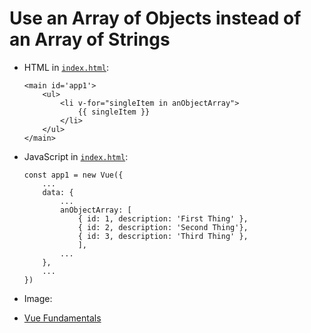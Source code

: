 # Use an Array of Objects instead of an Array of Strings

* HTML in [`index.html`](./index.html):
    ```
    <main id='app1'>
        <ul>
            <li v-for="singleItem in anObjectArray">
                {{ singleItem }}
            </li>
        </ul>
    </main>
    ```

* JavaScript in [`index.html`](./index.html):
    ```
    const app1 = new Vue({
        ...
        data: {
            ...
            anObjectArray: [
                { id: 1, description: 'First Thing' },
                { id: 2, description: 'Second Thing'},
                { id: 3, description: 'Third Thing' },
                ],
            ...
        },
        ...
    })
    ```

* Image:


* [Vue Fundamentals](../README.md)